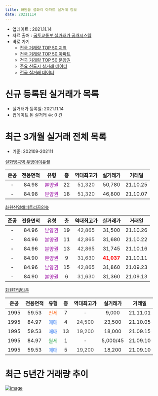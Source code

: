 ```yaml
---
title: 화원읍 설화리 아파트 실거래 정보
date: 20211114
---
```


* 업데이트 : 2021.11.14
* 자료 출처 : [국토교통부 실거래가 공개시스템](http://rt.molit.go.kr)
* 바로 가기
    * [전국 거래량 TOP 50 지역](https://apt-info.github.io/apt-trade-info/tr)
    * [전국 거래량 TOP 50 아파트](https://apt-info.github.io/apt-trade-info/ta)
    * [전국 거래량 TOP 50 분양권](https://apt-info.github.io/apt-trade-info/tb)
    * [주요 신도시 실거래 데이터](https://apt-info.github.io/apt-trade-info/newtown)
    * [전국 실거래 데이터](https://apt-info.github.io/apt-trade-info/all)



<script async src="https://pagead2.googlesyndication.com/pagead/js/adsbygoogle.js"></script>
<!-- 기본광고 -->
<ins class="adsbygoogle"
     style="display:block"
     data-ad-client="ca-pub-1142216861245946"
     data-ad-slot="4805727019"
     data-ad-format="auto"
     data-full-width-responsive="true"></ins>
<script>
     (adsbygoogle = window.adsbygoogle || []).push({});
</script>


# 신규 등록된 실거래가 목록

* 실거래가 등록일: 2021.11.14
* 업데이트 된 실거래 수: 0 건




<script async src="https://pagead2.googlesyndication.com/pagead/js/adsbygoogle.js"></script>
<!-- 기본광고 -->
<ins class="adsbygoogle"
     style="display:block"
     data-ad-client="ca-pub-1142216861245946"
     data-ad-slot="4805727019"
     data-ad-format="auto"
     data-full-width-responsive="true"></ins>
<script>
     (adsbygoogle = window.adsbygoogle || []).push({});
</script>


# 최근 3개월 실거래 전체 목록
* 기준: 202109-202111


[설화명곡역 우방아이유쉘](https://search.naver.com/search.naver?query=%EC%84%A4%ED%99%94%EB%AA%85%EA%B3%A1%EC%97%AD+%EC%9A%B0%EB%B0%A9%EC%95%84%EC%9D%B4%EC%9C%A0%EC%89%98)

|준공|전용면적|유형|층|역대최고가|실거래가|거래일|
|:---:|:---:|:---:|:---:|:---:|:---:|:---:|
|-|84.98|<span style="color:#9C11A5">분양권</span>|22|<span style="color:#444444">51,320</span>|50,780|21.10.25|
|-|84.98|<span style="color:#9C11A5">분양권</span>|18|<span style="color:#444444">51,320</span>|46,800|21.10.07|

[화원신일해피트리꿈의숲](https://search.naver.com/search.naver?query=%ED%99%94%EC%9B%90%EC%8B%A0%EC%9D%BC%ED%95%B4%ED%94%BC%ED%8A%B8%EB%A6%AC%EA%BF%88%EC%9D%98%EC%88%B2)

|준공|전용면적|유형|층|역대최고가|실거래가|거래일|
|:---:|:---:|:---:|:---:|:---:|:---:|:---:|
|-|84.96|<span style="color:#9C11A5">분양권</span>|19|<span style="color:#444444">42,865</span>|31,500|21.10.26|
|-|84.96|<span style="color:#9C11A5">분양권</span>|11|<span style="color:#444444">42,865</span>|31,680|21.10.22|
|-|84.96|<span style="color:#9C11A5">분양권</span>|13|<span style="color:#444444">42,865</span>|31,745|21.10.16|
|-|84.90|<span style="color:#9C11A5">분양권</span>|9|<span style="color:#444444">31,630</span>|<b><span style="color:#FF0000">41,037</span></b>|21.10.11|
|-|84.96|<span style="color:#9C11A5">분양권</span>|15|<span style="color:#444444">42,865</span>|31,860|21.09.23|
|-|84.90|<span style="color:#9C11A5">분양권</span>|6|<span style="color:#444444">31,630</span>|31,360|21.09.13|

[화원한빛타운](https://search.naver.com/search.naver?query=%ED%99%94%EC%9B%90%ED%95%9C%EB%B9%9B%ED%83%80%EC%9A%B4)

|준공|전용면적|유형|층|역대최고가|실거래가|거래일|
|:---:|:---:|:---:|:---:|:---:|:---:|:---:|
|1995|59.53|<span style="color:#FF5A00">전세</span>|7|<span style="color:#444444">-</span>|9,000|21.11.01|
|1995|84.97|<span style="color:#4285F3">매매</span>|4|<span style="color:#444444">24,500</span>|23,500|21.10.05|
|1995|59.53|<span style="color:#4285F3">매매</span>|13|<span style="color:#444444">19,200</span>|18,000|21.09.15|
|1995|84.97|<span style="color:#34A853">월세</span>|1|<span style="color:#444444">-</span>|5,000/45|21.09.10|
|1995|59.53|<span style="color:#4285F3">매매</span>|5|<span style="color:#444444">19,200</span>|18,200|21.09.10|



<script async src="https://pagead2.googlesyndication.com/pagead/js/adsbygoogle.js"></script>
<!-- 기본광고 -->
<ins class="adsbygoogle"
     style="display:block"
     data-ad-client="ca-pub-1142216861245946"
     data-ad-slot="4805727019"
     data-ad-format="auto"
     data-full-width-responsive="true"></ins>
<script>
     (adsbygoogle = window.adsbygoogle || []).push({});
</script>


# 최근 5년간 거래량 추이


<div style="width:100%;">
    <canvas id="deal_progress" height="200"></canvas>
</div>

<script>
new Chart(document.getElementById("deal_progress"), {
    type: 'line',
    data: {
        labels: ['16.01','16.03','16.04','16.06','16.08','16.09','16.11','16.12','17.01','17.02','17.03','17.04','17.05','17.06','17.08','17.09','17.10','17.11','17.12','18.02','18.03','18.04','18.06','18.08','18.09','18.10','18.11','19.01','19.02','19.03','19.05','19.06','19.07','19.08','19.09','19.10','20.02','20.03','20.04','20.05','20.07','20.08','20.09','20.10','20.11','20.12','21.01','21.02','21.03','21.04','21.05','21.06','21.07','21.08','21.09','21.10','21.11'],
        datasets: [{
            label: '매매/분양권',
            data: [0,2,2,0,0,2,1,1,1,1,1,0,0,1,1,1,2,3,1,1,2,1,0,3,1,0,0,0,3,0,4,1,3,1,0,0,2,2,2,1,1,1,1,2,2,15,20,8,10,3,9,6,9,8,4,7,0],
            borderColor: "rgba(66, 133, 243, 1)",
            backgroundColor: "rgba(66, 133, 243, 0.05)",
            borderWidth: 1,
            pointRadius: 0,
            fill: false,
            lineTension: 0
        },{
            label: '전/월세',
            data: [1,0,0,1,1,0,1,0,0,0,1,1,2,1,0,1,2,0,0,1,1,0,1,0,0,2,1,1,2,1,1,1,0,2,3,3,0,0,1,0,0,1,0,0,1,1,0,0,1,2,0,1,0,0,1,0,1],
            borderColor: "rgba(255, 90, 0, 1)",
            backgroundColor: "rgba(255, 90, 0, 0.05)",
            borderWidth: 1,
            pointRadius: 0,
            fill: false,
            lineTension: 0
        },{
            label: '합계',
            data: [1,2,2,1,1,2,2,1,1,1,2,1,2,2,1,2,4,3,1,2,3,1,1,3,1,2,1,1,5,1,5,2,3,3,3,3,2,2,3,1,1,2,1,2,3,16,20,8,11,5,9,7,9,8,5,7,1],
            borderColor: "rgba(0, 0, 0, 1)",
            backgroundColor: "rgba(0, 0, 0, 0.03)",
            borderWidth: 0.1,
            pointRadius: 0,
            fill: true,
            lineTension: 0
        }
        ]
    },
    options: {
        responsive: true,
        title: {
            display: false
        },
        tooltips: {
            mode: 'index',
            intersect: false
        },
        hover: {
            mode: 'nearest',
            intersect: true
        },
        scales: {
            xAxes: [{
                display: true,
                scaleLabel: {
                    display: true,
                    labelString: '년/월'
                }
            }],
            yAxes: [{
                display: true,
                ticks: {
                    suggestedMin: 0,
                },
                scaleLabel: {
                    display: true,
                    labelString: '실거래 수'
                }
            }]
        }
    }
});

</script>


[![image](https://apt-info.github.io/images/2020-01-03-apt-trade-info/1024x500.png)](https://play.google.com/store/apps/details?id=com.aptinfo.apttradeinfo)


